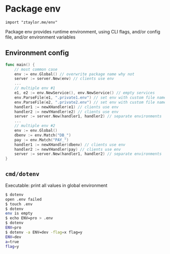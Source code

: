 # Package env

`import "ztaylor.me/env"`

Package env provides runtime environment, using CLI flags, and/or config file, and/or environment variables

## Environment config

```go
func main() {
	// most common case
	env := env.Global() // overwrite package name why not
	server := server.New(env) // clients use env
	...
	// multiple env #1
	e1, e2 := env.NewService(), env.NewService() // empty services
	env.ParseFile(e1, ".private1.env") // set env with custom file name
	env.ParseFile(e2, ".private2.env") // set env with custom file name
	handler1 := newXHandler(e1) // clients use env
	handler2 := newYHandler(e2) // clients use env
	server := server.New(handler1, handler2) // separate environments
	...
	// multiple env #2
	env := env.Global()
	dbenv := env.Match("DB_")
	pay := env.Match("PAY_")
	handler1 := newXHandler(dbenv) // clients use env
	handler2 := newYHandler(pay) // clients use env
	server := server.New(handler1, handler2) // separate environments
}
```

## `cmd/dotenv`

Executable: print all values in global environment

```sh
$ dotenv
open .env failed
$ touch .env
$ dotenv
env is empty
$ echo ENV=pro > .env
$ dotenv
ENV=pro
$ dotenv -a ENV=dev -flag=x flag=y
ENV=dev
a=true
flag=y
```
